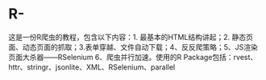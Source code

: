 # R-
这是一份R爬虫的教程，包含以下内容：1. 最基本的HTML结构讲起；2. 静态页面、动态页面的抓取；3.表单穿越、文件自动下载；4、反反爬策略；5、JS渲染页面大杀器——RSelenium 6、爬虫并行加速。使用的R Package包括：rvest、httr、stringr、jsonlite、XML、RSelenium、parallel
